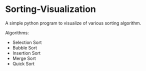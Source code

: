 # Sorting-Visualization
A simple python program to visualize of various sorting algorithm. 

Algorithms:
- Selection Sort
- Bubble Sort
- Insertion Sort
- Merge Sort
- Quick Sort

